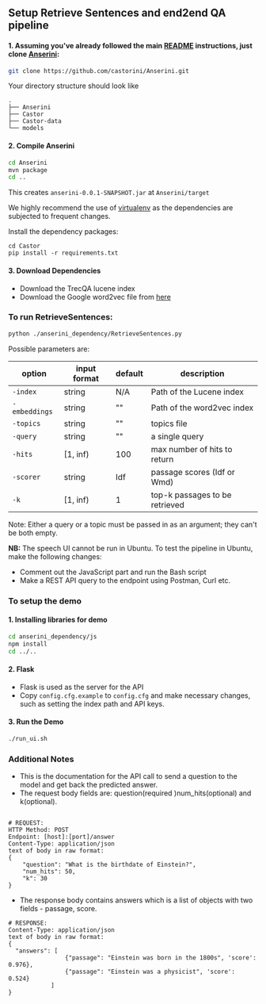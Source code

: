 ## Setup Retrieve Sentences and end2end QA pipeline

#### 1. Assuming you've already followed the main [README](../README.md) instructions, just clone [Anserini](https://github.com/castorini/Anserini.git):
```bash
git clone https://github.com/castorini/Anserini.git
```

Your directory structure should look like
```
.
├── Anserini
├── Castor
├── Castor-data
└── models
```

#### 2. Compile Anserini

```bash
cd Anserini
mvn package
cd ..
``` 

This creates `anserini-0.0.1-SNAPSHOT.jar` at `Anserini/target`

We highly recommend the use of [virtualenv](https://virtualenv.pypa.io/en/stable/) as the dependencies
are subjected to frequent changes.

Install the dependency packages:

```
cd Castor
pip install -r requirements.txt
```

#### 3. Download Dependencies
- Download the TrecQA lucene index
- Download the Google word2vec file from [here](https://drive.google.com/drive/folders/0B2u_nClt6NbzNWJkWExmaklYNTA?usp=sharing)

### To run RetrieveSentences:

```bash
python ./anserini_dependency/RetrieveSentences.py
```

Possible parameters are: 

| option         | input format | default | description |
|----------------|--------------|---------|-------------|
| `-index`   | string      | N/A     | Path of the Lucene index            |
| `-embeddings`   | string       | ""     | Path of the word2vec index            |
| `-topics`   | string       | ""     | topics file            |
| `-query`   | string       | ""     | a single query            |
| `-hits`   | [1, inf)       | 100     | max number of hits to return            |
| `-scorer`   | string       | Idf     | passage scores (Idf or Wmd)            |
| `-k`   | [1, inf)       | 1     | top-k passages to be retrieved            |
  
Note: Either a query or a topic must be passed in as an argument; they can't be both empty.


__NB:__  The speech UI cannot be run in Ubuntu. To test the pipeline in Ubuntu, make the following changes:
- Comment out the JavaScript part and run the Bash script
- Make a REST API query to the endpoint using Postman, Curl etc.

### To setup the demo

#### 1. Installing libraries for demo

```sh
cd anserini_dependency/js
npm install
cd ../..
```

#### 2. Flask

- Flask is used as the server for the API
- Copy `config.cfg.example` to `config.cfg` and make necessary changes, such as setting the index path and API keys.


#### 3. Run the Demo

```sh
./run_ui.sh
```

### Additional Notes
- This is the documentation for the API call to send a question to the model and get back the predicted answer.
- The request body fields are: question(required )num_hits(optional) and k(optional).
```

# REQUEST:
HTTP Method: POST
Endpoint: [host]:[port]/answer
Content-Type: application/json
text of body in raw format:
{
    "question": "What is the birthdate of Einstein?",
    "num_hits": 50,
    "k": 30
}
```

- The response body contains answers which is a list of objects with two fields - passage, score.
```
# RESPONSE:
Content-Type: application/json
text of body in raw format:
{
  "answers": [
                {"passage": "Einstein was born in the 1800s", 'score': 0.976},
                {"passage": "Einstein was a physicist", 'score': 0.524}
            ]
}
```
